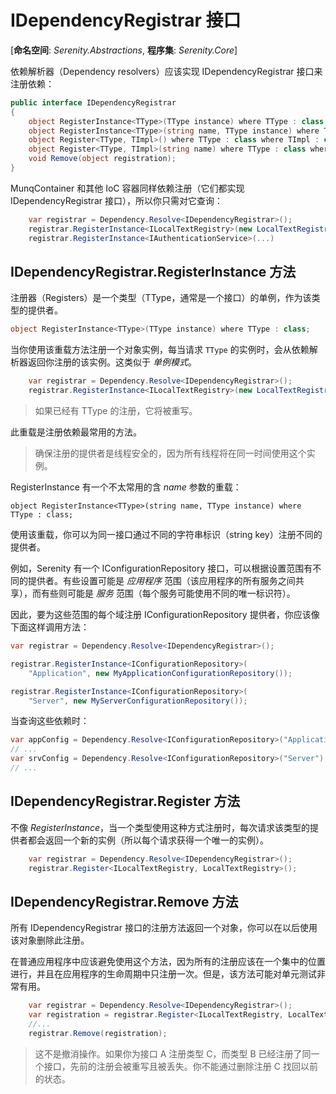 # IDependencyRegistrar 接口

[**命名空间**: *Serenity.Abstractions*, **程序集**: *Serenity.Core*]

依赖解析器（Dependency resolvers）应该实现 IDependencyRegistrar 接口来注册依赖：

```cs
public interface IDependencyRegistrar
{
    object RegisterInstance<TType>(TType instance) where TType : class;
    object RegisterInstance<TType>(string name, TType instance) where TType : class;
    object Register<TType, TImpl>() where TType : class where TImpl : class, TType;
    object Register<TType, TImpl>(string name) where TType : class where TImpl : class, TType;
    void Remove(object registration);
}
```

MunqContainer 和其他 IoC 容器同样依赖注册（它们都实现 IDependencyRegistrar 接口），所以你只需对它查询：

```cs
    var registrar = Dependency.Resolve<IDependencyRegistrar>();
    registrar.RegisterInstance<ILocalTextRegistry>(new LocalTextRegistry());
    registrar.RegisterInstance<IAuthenticationService>(...)
```

## IDependencyRegistrar.RegisterInstance 方法

注册器（Registers）是一个类型（TType，通常是一个接口）的单例，作为该类型的提供者。

```cs
object RegisterInstance<TType>(TType instance) where TType : class;
```

当你使用该重载方法注册一个对象实例，每当请求 `TType` 的实例时，会从依赖解析器返回你注册的该实例。这类似于 *单例模式*。

```cs
    var registrar = Dependency.Resolve<IDependencyRegistrar>();
    registrar.RegisterInstance<ILocalTextRegistry>(new LocalTextRegistry());
```

> 如果已经有 TType 的注册，它将被重写。

此重载是注册依赖最常用的方法。

> 确保注册的提供者是线程安全的，因为所有线程将在同一时间使用这个实例。

RegisterInstance 有一个不太常用的含 *name* 参数的重载：

```
object RegisterInstance<TType>(string name, TType instance) where TType : class;
```

使用该重载，你可以为同一接口通过不同的字符串标识（string key）注册不同的提供者。

例如，Serenity 有一个 IConfigurationRepository 接口，可以根据设置范围有不同的提供者。有些设置可能是 *应用程序* 范围（该应用程序的所有服务之间共享），而有些则可能是 *服务* 范围（每个服务可能使用不同的唯一标识符）。

因此，要为这些范围的每个域注册 IConfigurationRepository 提供者，你应该像下面这样调用方法：

```cs
var registrar = Dependency.Resolve<IDependencyRegistrar>();

registrar.RegisterInstance<IConfigurationRepository>(
    "Application", new MyApplicationConfigurationRepository());

registrar.RegisterInstance<IConfigurationRepository>(
    "Server", new MyServerConfigurationRepository());
```

当查询这些依赖时：

```cs
var appConfig = Dependency.Resolve<IConfigurationRepository>("Application");
// ...
var srvConfig = Dependency.Resolve<IConfigurationRepository>("Server");
// ...
```

## IDependencyRegistrar.Register 方法

不像 *RegisterInstance*，当一个类型使用这种方式注册时，每次请求该类型的提供者都会返回一个新的实例（所以每个请求获得一个唯一的实例）。

```cs
    var registrar = Dependency.Resolve<IDependencyRegistrar>();
    registrar.Register<ILocalTextRegistry, LocalTextRegistry>();
```

## IDependencyRegistrar.Remove 方法

所有 IDependencyRegistrar 接口的注册方法返回一个对象，你可以在以后使用该对象删除此注册。

在普通应用程序中应该避免使用这个方法，因为所有的注册应该在一个集中的位置进行，并且在应用程序的生命周期中只注册一次。但是，该方法可能对单元测试非常有用。

```cs
    var registrar = Dependency.Resolve<IDependencyRegistrar>();
    var registration = registrar.Register<ILocalTextRegistry, LocalTextRegistry>();
    //...
    registrar.Remove(registration);
```

> 这不是撤消操作。如果你为接口 A 注册类型 C，而类型 B 已经注册了同一个接口，先前的注册会被重写且被丢失。你不能通过删除注册 C 找回以前的状态。
